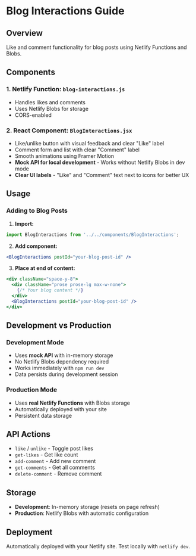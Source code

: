 # Blog Interactions Guide

## Overview
Like and comment functionality for blog posts using Netlify Functions and Blobs.

## Components

### 1. Netlify Function: `blog-interactions.js`
- Handles likes and comments
- Uses Netlify Blobs for storage
- CORS-enabled

### 2. React Component: `BlogInteractions.jsx`
- Like/unlike button with visual feedback and clear "Like" label
- Comment form and list with clear "Comment" label
- Smooth animations using Framer Motion
- **Mock API for local development** - Works without Netlify Blobs in dev mode
- **Clear UI labels** - "Like" and "Comment" text next to icons for better UX

## Usage

### Adding to Blog Posts

1. **Import:**
```jsx
import BlogInteractions from '../../components/BlogInteractions';
```

2. **Add component:**
```jsx
<BlogInteractions postId="your-blog-post-id" />
```

3. **Place at end of content:**
```jsx
<div className="space-y-8">
  <div className="prose prose-lg max-w-none">
    {/* Your blog content */}
  </div>
  <BlogInteractions postId="your-blog-post-id" />
</div>
```

## Development vs Production

### Development Mode
- Uses **mock API** with in-memory storage
- No Netlify Blobs dependency required
- Works immediately with `npm run dev`
- Data persists during development session

### Production Mode
- Uses **real Netlify Functions** with Blobs storage
- Automatically deployed with your site
- Persistent data storage

## API Actions

- `like` / `unlike` - Toggle post likes
- `get-likes` - Get like count
- `add-comment` - Add new comment
- `get-comments` - Get all comments
- `delete-comment` - Remove comment

## Storage

- **Development**: In-memory storage (resets on page refresh)
- **Production**: Netlify Blobs with automatic configuration

## Deployment

Automatically deployed with your Netlify site. Test locally with `netlify dev`.
